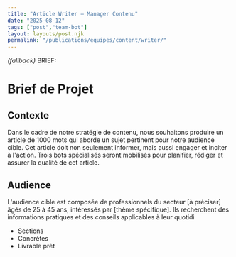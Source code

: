 ```yaml
---
title: "Article Writer — Manager Contenu"
date: "2025-08-12"
tags: ["post","team-bot"]
layout: layouts/post.njk
permalink: "/publications/equipes/content/writer/"
---
```

*(fallback)* BRIEF:
# Brief de Projet

## Contexte
Dans le cadre de notre stratégie de contenu, nous souhaitons produire un article de 1000 mots qui aborde un sujet pertinent pour notre audience cible. Cet article doit non seulement informer, mais aussi engager et inciter à l'action. Trois bots spécialisés seront mobilisés pour planifier, rédiger et assurer la qualité de cet article.

## Audience
L'audience cible est composée de professionnels du secteur [à préciser] âgés de 25 à 45 ans, intéressés par [thème spécifique]. Ils recherchent des informations pratiques et des conseils applicables à leur quotidi

- Sections
- Concrètes
- Livrable prêt
